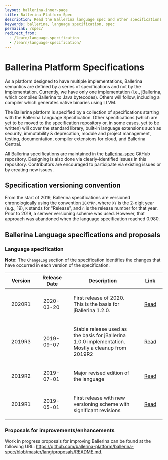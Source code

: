 ```yaml
---
layout: ballerina-inner-page
title: Ballerina Platform Spec
description: Read the Ballerina language spec and other specifications that cover the standard library, built-in language extensions, testing, documentation, and more.
keywords: ballerina, language specification, spec 
permalink: /spec/
redirect_from:
  - /learn/language-specification
  - /learn/language-specification/
---
```


# Ballerina Platform Specifications

As a platform designed to have multiple implementations, Ballerina semantics are defined by a series of specifications and not by the implementation. Currently, we have only one implementation (i.e., jBallerina, which compiles Ballerina to Java bytecodes). Others will follow, including a compiler which generates native binaries using LLVM.

The Ballerina platform is specified by a collection of specifications starting with the Ballerina Language Specification. Other specifications (which are yet to be moved to the specification repository or, in some cases, yet to be written) will cover the standard library, built-in language extensions such as security, immutability & deprecation, module and project management, testing, documentation, compiler extensions for cloud, and Ballerina Central.

All Ballerina specifications are maintained in the [ballerina-spec](https://github.com/ballerina-platform/ballerina-spec/) GitHub repository. Designing is also done via clearly-identified issues in this repository. Contributors are encouraged to participate via existing issues or by creating new issues.

## Specification versioning convention

From the start of 2019, Ballerina  specifications are versioned chronologically using the convention `20XYRn`, where `XY` is the 2-digit year (e.g., 19), `R` stands for "Release", and `n` is the release number for that year. Prior to 2019, a semver versioning scheme was used. However, that approach was abandoned when the language specification reached 0.980.

## Ballerina Language specifications and proposals

### Language specification 

**Note:** The `ChangeLog` section of the specification identifies the changes that have occurred in each version of the specification.

| Version | Release Date | Description | Link |
| ------- | ------------ | ----------- | ---- |
| 2020R1 | 2020-03-20 | First release of 2020. This is the basis for jBallerina 1.2.0. | <a target="_blank" href="/spec/2020R1/">Read</a> |
| 2019R3 | 2019-09-07 | Stable release used as the basis for jBallerina 1.0.0 implementation. Mostly a cleanup from 2019R2 | <a target="_blank" href="/spec/2019R3/">Read</a> |
| 2019R2 | 2019-07-01 | Major revised edition of the language | <a target="_blank" href="/spec/2019R2/">Read</a> |
| 2019R1 | 2019-05-01 | First release with new versioning scheme with significant revisions | <a target="_blank" href="/spec/2019R1/">Read</a> |

### Proposals for improvements/enhancements

Work in progress proposals for improving Ballerina can be found at the following URL: <a target="_blank" href="https://github.com/ballerina-platform/ballerina-spec/blob/master/lang/proposals/README.md">https://github.com/ballerina-platform/ballerina-spec/blob/master/lang/proposals/README.md</a>.

<style> 
table {
    width:100%;
}
td {
    padding: 20px; 
}
li.cVersionItem  {display: none !important;}
</style>
